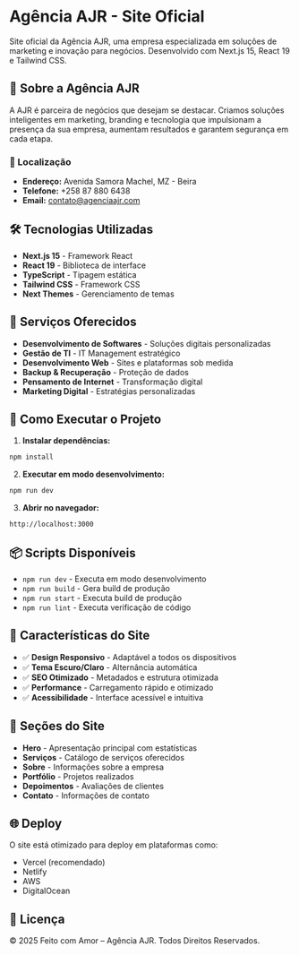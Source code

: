 # Agência AJR - Site Oficial

Site oficial da Agência AJR, uma empresa especializada em soluções de marketing e inovação para negócios. Desenvolvido com Next.js 15, React 19 e Tailwind CSS.

## 🚀 Sobre a Agência AJR

A AJR é parceira de negócios que desejam se destacar. Criamos soluções inteligentes em marketing, branding e tecnologia que impulsionam a presença da sua empresa, aumentam resultados e garantem segurança em cada etapa.

### 📍 Localização
- **Endereço:** Avenida Samora Machel, MZ - Beira
- **Telefone:** +258 87 880 6438
- **Email:** contato@agenciaajr.com

## 🛠️ Tecnologias Utilizadas

- **Next.js 15** - Framework React
- **React 19** - Biblioteca de interface
- **TypeScript** - Tipagem estática
- **Tailwind CSS** - Framework CSS
- **Next Themes** - Gerenciamento de temas

## 🎯 Serviços Oferecidos

- **Desenvolvimento de Softwares** - Soluções digitais personalizadas
- **Gestão de TI** - IT Management estratégico
- **Desenvolvimento Web** - Sites e plataformas sob medida
- **Backup & Recuperação** - Proteção de dados
- **Pensamento de Internet** - Transformação digital
- **Marketing Digital** - Estratégias personalizadas

## 🚀 Como Executar o Projeto

1. **Instalar dependências:**
```bash
npm install
```

2. **Executar em modo desenvolvimento:**
```bash
npm run dev
```

3. **Abrir no navegador:**
```
http://localhost:3000
```

## 📦 Scripts Disponíveis

- `npm run dev` - Executa em modo desenvolvimento
- `npm run build` - Gera build de produção
- `npm run start` - Executa build de produção
- `npm run lint` - Executa verificação de código

## 🎨 Características do Site

- ✅ **Design Responsivo** - Adaptável a todos os dispositivos
- ✅ **Tema Escuro/Claro** - Alternância automática
- ✅ **SEO Otimizado** - Metadados e estrutura otimizada
- ✅ **Performance** - Carregamento rápido e otimizado
- ✅ **Acessibilidade** - Interface acessível e intuitiva

## 📱 Seções do Site

- **Hero** - Apresentação principal com estatísticas
- **Serviços** - Catálogo de serviços oferecidos
- **Sobre** - Informações sobre a empresa
- **Portfólio** - Projetos realizados
- **Depoimentos** - Avaliações de clientes
- **Contato** - Informações de contato

## 🌐 Deploy

O site está otimizado para deploy em plataformas como:
- Vercel (recomendado)
- Netlify
- AWS
- DigitalOcean

## 📄 Licença

© 2025 Feito com Amor – Agência AJR. Todos Direitos Reservados.